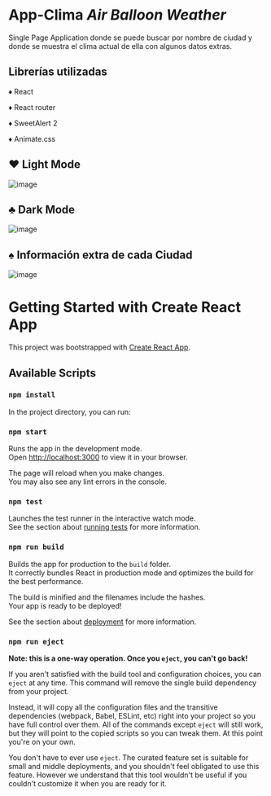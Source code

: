 # App-Clima *Air Balloon Weather*

Single Page Application donde se puede buscar por nombre de ciudad y donde se muestra el clima actual de ella con algunos datos extras.

## Librerías utilizadas

♦ React

♦ React router

♦ SweetAlert 2

♦ Animate.css

## ♥ Light Mode

![image](https://user-images.githubusercontent.com/91910994/150370147-d4154032-b9f3-4776-a4e4-5272d86c9aad.png)


## ♣ Dark Mode

![image](https://user-images.githubusercontent.com/91910994/150370265-bd9a46ea-b5f1-45a9-890b-6eed99725802.png)

## ♠ Información extra de cada Ciudad

![image](https://user-images.githubusercontent.com/91910994/150404456-1f59f19f-8fc3-445b-9d81-d1f2c5c8a49e.png)


# Getting Started with Create React App

This project was bootstrapped with [Create React App](https://github.com/facebook/create-react-app).

## Available Scripts

### `npm install`

In the project directory, you can run:

### `npm start`

Runs the app in the development mode.\
Open [http://localhost:3000](http://localhost:3000) to view it in your browser.

The page will reload when you make changes.\
You may also see any lint errors in the console.

### `npm test`

Launches the test runner in the interactive watch mode.\
See the section about [running tests](https://facebook.github.io/create-react-app/docs/running-tests) for more information.

### `npm run build`

Builds the app for production to the `build` folder.\
It correctly bundles React in production mode and optimizes the build for the best performance.

The build is minified and the filenames include the hashes.\
Your app is ready to be deployed!

See the section about [deployment](https://facebook.github.io/create-react-app/docs/deployment) for more information.

### `npm run eject`

**Note: this is a one-way operation. Once you `eject`, you can't go back!**

If you aren't satisfied with the build tool and configuration choices, you can `eject` at any time. This command will remove the single build dependency from your project.

Instead, it will copy all the configuration files and the transitive dependencies (webpack, Babel, ESLint, etc) right into your project so you have full control over them. All of the commands except `eject` will still work, but they will point to the copied scripts so you can tweak them. At this point you're on your own.

You don't have to ever use `eject`. The curated feature set is suitable for small and middle deployments, and you shouldn't feel obligated to use this feature. However we understand that this tool wouldn't be useful if you couldn't customize it when you are ready for it.
